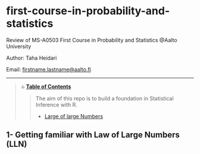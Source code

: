 # first-course-in-probability-and-statistics
Review of MS-A0503 First Course in Probability and Statistics @Aalto University

Author: Taha Heidari

Email: firstname.lastname@aalto.fi

---

<a id='TOC'></a>

>🔝	<a href='#TOC'><b>Table of Contents</b></a>
>> The aim of this repo is to build a foundation in  Statistical Inference with R. 
>> * <a href='#1.0'> Large of large Numbers</a>


<a id='1.0'></a>
## 1- Getting familiar with Law of Large Numbers (LLN)
